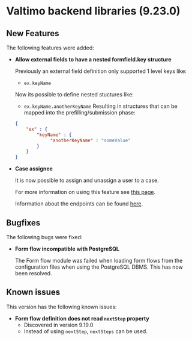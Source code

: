 # Valtimo backend libraries (9.23.0)

## New Features

The following features were added:

*   **Allow external fields to have a nested formfield.key structure**

    Previously an external field definition only supported 1 level keys like:

    * `ex.keyName`

    Now its possible to define nested stuctures like:

    * `ex.keyName.anotherKeyName` Resulting in structures that can be mapped into the prefilling/submission phase:

    ```json
    {
        "ex" : {
            "keyName" : {
                 "anotherKeyName" : "someValue"
            }
        }
    }
    ```
*   **Case assignee**

    It is now possible to assign and unassign a user to a case.

    For more information on using this feature see [this page](../../../features/document/assigning-a-user.md).

    Information about the endpoints can be found [here](../../../features/document/document/assigning-and-unassigning-a-user.md).

## Bugfixes

The following bugs were fixed:

*   **Form flow incompatible with PostgreSQL**

    The Form flow module was failed when loading form flows from the configuration files when using the PostgreSQL DBMS. This has now been resolved.

## Known issues

This version has the following known issues:

* **Form flow definition does not read `nextStep` property**
  * Discovered in version 9.19.0
  * Instead of using `nextStep`, `nextSteps` can be used.
